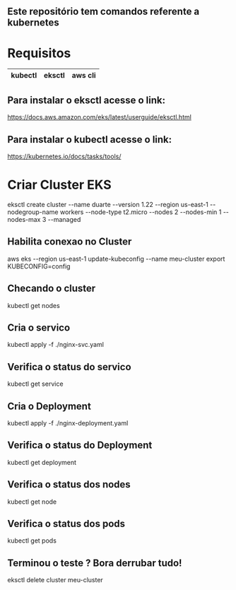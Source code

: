 ## Este repositório tem comandos referente a kubernetes

# Requisitos

| kubectl | eksctl | aws cli |
|---------|--------|---------|

## Para instalar o eksctl acesse o link:

https://docs.aws.amazon.com/eks/latest/userguide/eksctl.html

## Para instalar o kubectl acesse o link:

https://kubernetes.io/docs/tasks/tools/

# Criar Cluster EKS
eksctl create cluster --name duarte --version 1.22 --region us-east-1 --nodegroup-name workers --node-type t2.micro --nodes 2 --nodes-min 1 --nodes-max 3 --managed

## Habilita conexao no Cluster
aws eks --region us-east-1 update-kubeconfig --name meu-cluster
export KUBECONFIG=config

## Checando o cluster
kubectl get nodes

## Cria o servico
kubectl apply -f ./nginx-svc.yaml

## Verifica o status do servico
kubectl get service

## Cria o Deployment
kubectl apply -f ./nginx-deployment.yaml

## Verifica o status do Deployment
kubectl get deployment

## Verifica o status dos nodes
kubectl get node

## Verifica o status dos pods
kubectl get pods

## Terminou o teste ? Bora derrubar tudo!
eksctl delete cluster meu-cluster
